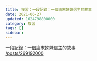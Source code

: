 ```yaml
---
title: 複習：一段記錄：一個癌末姊妹信主的故事
date: 2021-06-27
updated: 1624798800000
category: 複習
tags: []
sidebar: 
---
```


<p>一段記錄：一個癌末姊妹信主的故事<br/>
<a href="/posts/269192000" target="_blank">/posts/269192000</a></p>
<p> </p>
